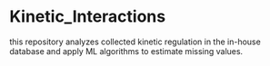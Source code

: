 # Kinetic_Interactions
this repository analyzes collected kinetic regulation in the in-house database and apply ML algorithms to estimate missing values. 
